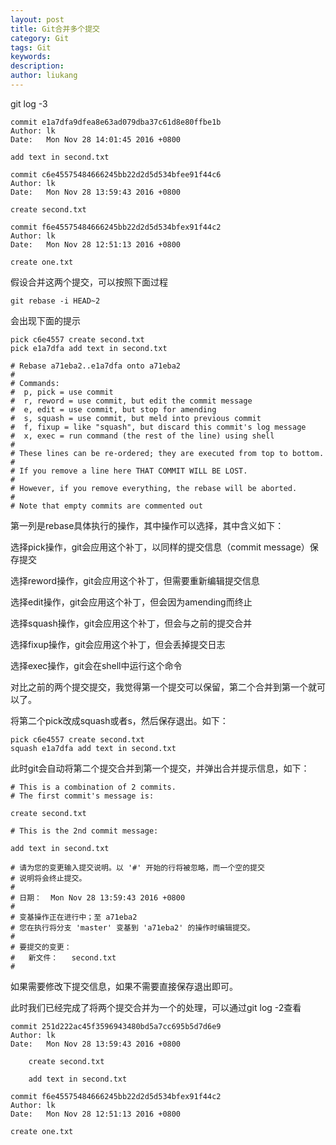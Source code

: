 ```yaml
---
layout: post
title: Git合并多个提交
category: Git
tags: Git
keywords: 
description: 
author: liukang
---
```



git log -3

```
commit e1a7dfa9dfea8e63ad079dba37c61d8e80ffbe1b
Author: lk
Date:   Mon Nov 28 14:01:45 2016 +0800

add text in second.txt

commit c6e45575484666245bb22d2d5d534bfee91f44c6
Author: lk
Date:   Mon Nov 28 13:59:43 2016 +0800

create second.txt

commit f6e45575484666245bb22d2d5d534bfex91f44c2
Author: lk
Date:   Mon Nov 28 12:51:13 2016 +0800

create one.txt
```

假设合并这两个提交，可以按照下面过程

```
git rebase -i HEAD~2
```

会出现下面的提示

```
pick c6e4557 create second.txt
pick e1a7dfa add text in second.txt

# Rebase a71eba2..e1a7dfa onto a71eba2
#
# Commands:
#  p, pick = use commit
#  r, reword = use commit, but edit the commit message
#  e, edit = use commit, but stop for amending
#  s, squash = use commit, but meld into previous commit
#  f, fixup = like "squash", but discard this commit's log message
#  x, exec = run command (the rest of the line) using shell
#
# These lines can be re-ordered; they are executed from top to bottom.
#
# If you remove a line here THAT COMMIT WILL BE LOST.
#
# However, if you remove everything, the rebase will be aborted.
#
# Note that empty commits are commented out
```

第一列是rebase具体执行的操作，其中操作可以选择，其中含义如下：

选择pick操作，git会应用这个补丁，以同样的提交信息（commit message）保存提交

选择reword操作，git会应用这个补丁，但需要重新编辑提交信息

选择edit操作，git会应用这个补丁，但会因为amending而终止

选择squash操作，git会应用这个补丁，但会与之前的提交合并

选择fixup操作，git会应用这个补丁，但会丢掉提交日志

选择exec操作，git会在shell中运行这个命令

对比之前的两个提交提交，我觉得第一个提交可以保留，第二个合并到第一个就可以了。

将第二个pick改成squash或者s，然后保存退出。如下：

```
pick c6e4557 create second.txt
squash e1a7dfa add text in second.txt
```

此时git会自动将第二个提交合并到第一个提交，并弹出合并提示信息，如下：

```
# This is a combination of 2 commits.
# The first commit's message is:

create second.txt

# This is the 2nd commit message:

add text in second.txt

# 请为您的变更输入提交说明。以 '#' 开始的行将被忽略，而一个空的提交
# 说明将会终止提交。
#
# 日期：  Mon Nov 28 13:59:43 2016 +0800
#
# 变基操作正在进行中；至 a71eba2
# 您在执行将分支 'master' 变基到 'a71eba2' 的操作时编辑提交。
#
# 要提交的变更：
#   新文件：   second.txt
#
```

如果需要修改下提交信息，如果不需要直接保存退出即可。

此时我们已经完成了将两个提交合并为一个的处理，可以通过git log -2查看
```
commit 251d222ac45f3596943480bd5a7cc695b5d7d6e9
Author: lk
Date:   Mon Nov 28 13:59:43 2016 +0800

    create second.txt
    
    add text in second.txt

commit f6e45575484666245bb22d2d5d534bfex91f44c2
Author: lk
Date:   Mon Nov 28 12:51:13 2016 +0800

create one.txt
```